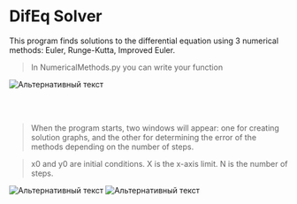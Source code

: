 # DifEq Solver #



This program finds solutions to the differential equation using 3 numerical methods: Euler, Runge-Kutta, Improved Euler.

> In NumericalMethods.py you can write your function

![Альтернативный текст](https://github.com/Dablup/Differential_Equation_Solver/blob/main/functions.PNG)
  
<br>
<br>

> When the program starts, two windows will appear: one for creating solution graphs, and the other for determining the error of the methods depending on the number of steps.

> x0 and y0 are initial conditions. X is the x-axis limit. N is the number of steps.

![Альтернативный текст](https://github.com/Dablup/Differential_Equation_Solver/blob/main/Approximation%20graphs.PNG)
![Альтернативный текст](https://github.com/Dablup/Differential_Equation_Solver/blob/main/Errors.PNG)
